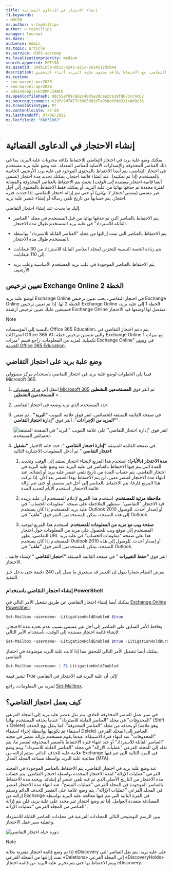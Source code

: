 ```yaml
---
title: إنشاء الاحتجاز في الدعاوى القضائية
f1.keywords:
- NOCSH
ms.author: v-tophillips
author: v-tophillips
manager: laurawi
ms.date: ''
audience: Admin
ms.topic: article
ms.service: O365-seccomp
ms.localizationpriority: medium
search.appverid: MET150
ms.assetid: 39db1659-0b12-4243-a21c-2614512dcb44
description: تعرف على كيفية وضع علبة بريد في احتجاز التقاضي، مع الاحتفاظ بكافة محتوى علبة البريد أثناء التحقيق.
ms.custom:
- seo-marvel-mar2020
- seo-marvel-apr2020
- admindeeplinkCOMPLIANCE
ms.openlocfilehash: ddc55ef097a02c4005e2dcae2ca19fd673cc4c62
ms.sourcegitcommit: c29fc9d7477c3985d02d7a956a9f4b311c4d9c76
ms.translationtype: MT
ms.contentlocale: ar-SA
ms.lasthandoff: 07/06/2022
ms.locfileid: "66631062"
---
```

# <a name="create-a-litigation-hold"></a>إنشاء الاحتجاز في الدعاوى القضائية

يمكنك وضع علبة بريد في احتجاز التقاضي للاحتفاظ بكافة محتويات علبة البريد، بما في ذلك العناصر المحذوفة والإصدارات الأصلية للعناصر المعدلة. عند وضع علبة بريد مستخدم في احتجاز التقاضي، يتم أيضا الاحتفاظ بالمحتوى الموجود في علبة بريد الأرشيف الخاصة بالمستخدم (إذا تم تمكينه). عند إنشاء قائمة احتجاز، يمكنك تحديد مدة احتجاز (تسمى أيضا *قائمة احتجاز مستندة إلى الوقت*) بحيث يتم الاحتفاظ بالعناصر المحذوفة والمعدلة لفترة محددة ثم حذفها نهائيا من علبة البريد. أو يمكنك فقط الاحتفاظ بالمحتوى إلى أجل غير مسمى (يسمى *احتجاز لا نهائي*) أو حتى تتم إزالة احتجاز التقاضي. إذا حددت فترة احتجاز، يتم حسابها من تاريخ تلقي رسالة أو إنشاء عنصر علبة بريد. 
  
إليك ما يحدث عند إنشاء احتجاز التقاضي.
  
- يتم الاحتفاظ بالعناصر التي تم حذفها نهائيا من قبل المستخدم في مجلد "العناصر القابلة للاسترداد" في علبة بريد المستخدم طوال مدة الاحتجاز.

- يتم الاحتفاظ بالعناصر التي تمت إزالتها من مجلد "العناصر القابلة للاسترداد" بواسطة المستخدم طوال مدة الاحتجاز.

- يتم زيادة الحصة النسبية للتخزين لمجلد العناصر القابلة للاسترداد من 30 غيغابايت إلى 110 غيغابايت.

- يتم الاحتفاظ بالعناصر الموجودة في علب بريد المستخدم الأساسية وعلب بريد الأرشيف

## <a name="assign-an-exchange-online-plan-2-license"></a>تعيين ترخيص Exchange Online الخطة 2

لوضع علبة بريد Exchange Online في احتجاز التقاضي، يجب تعيين ترخيص Exchange Online الخطة 2 لها. إذا تم تعيين ترخيص Exchange Online الخطة 1 إلى علبة بريد، فسيتعين عليك تعيين ترخيص أرشفة Exchange Online منفصل لها لوضعها قيد الاحتجاز.

> [!NOTE]
> بالنسبة إلى المؤسسات Office 365 Education، يتم دعم احتجاز التقاضي في اشتراكات Office 365 A1، والتي تتضمن ترخيص خطة Exchange Online 1 مع ميزات تكميلية. لمزيد من المعلومات، راجع قسم "ميزات Exchange Online" في [وصف الخدمة Office 365 Education](/office365/servicedescriptions/office-365-platform-service-description/office-365-education#exchange-online-features).

## <a name="place-a-mailbox-on-litigation-hold"></a>وضع علبة بريد على احتجاز التقاضي

فيما يلي الخطوات لوضع علبة بريد في احتجاز التقاضي باستخدام مركز مسؤولي Microsoft 365.

1. انتقل إلى <a href="https://go.microsoft.com/fwlink/p/?linkid=834822" target="_blank">مركز مسؤولي Microsoft 365</a> ثم انقر فوق **المستخدمين النشطين للمستخدمين النشطين** > .

2. حدد المستخدم الذي تريد وضعه في احتجاز التقاضي.

3. في صفحة القائمة المنبثقة للخصائص، انقر فوق علامة التبويب **"البريد"** ، ثم ضمن **"المزيد من الإجراءات**"، انقر فوق **"إدارة احتجاز التقاضي**".

   ![انقر فوق "إدارة احتجاز التقاضي" على علامة التبويب "البريد" في الصفحة المنبثقة لخصائص المستخدم.](../media/M365AdminCenterLitHold1.png)

4. في صفحة القائمة المنبثقة **"إدارة احتجاز التقاضي** "، حدد خانة الاختيار **"تشغيل احتجاز التقاضي** " ثم أدخل المعلومات الاختيارية التالية:

    1. **مدة الاحتجاز (بالأيام):** استخدم هذا المربع لإنشاء احتجاز يستند إلى الوقت وتحديد المدة التي يتم فيها الاحتفاظ بالعناصر في علبة البريد عند وضع علبة البريد في احتجاز التقاضي. يتم حساب المدة من تاريخ تلقي عنصر علبة بريد أو إنشائه. عند انتهاء مدة الاحتجاز لعنصر معين، لن يتم الاحتفاظ بهذا العنصر بعد الآن. إذا تركت هذا المربع فارغا، يتم الاحتفاظ بالعناصر إلى أجل غير مسمى أو حتى تتم إزالة قائمة الاحتجاز. استخدم الأيام لتحديد المدة.

    2. **ملاحظة مرئية للمستخدم**: استخدم هذا المربع لإعلام المستخدم أن علبة بريده قيد الاحتجاز "التقاضي". ستظهر الملاحظة على صفحة "معلومات الحساب" في علبة بريد المستخدم إذا كان يستخدم Outlook 2010 أو إصدار أحدث. للوصول إلى هذه الصفحة، يمكن للمستخدمين النقر فوق **"ملف"** في Outlook.

    3. **صفحة ويب مع مزيد من المعلومات للمستخدم**: استخدم هذا المربع لتوجيه المستخدم إلى موقع ويب للحصول على مزيد من المعلومات حول احتجاز التقاضي. يظهر URL هذا على صفحة "معلومات الحساب" في علبة بريد المستخدم إذا كان يستخدم Outlook 2010 أو إصدار أحدث. للوصول إلى هذه الصفحة، يمكن للمستخدمين النقر فوق **"ملف"** في Outlook.

. انقر فوق **"حفظ التغييرات** " في صفحة القائمة المنبثقة **"احتجاز التقاضي** " لإنشاء قائمة الاحتجاز.

   يعرض النظام شعارا يقول إن التغيير قد يستغرق ما يصل إلى 240 دقيقة حتى يدخل حيز التنفيذ.

### <a name="create-a-litigation-hold-using-powershell"></a>إنشاء احتجاز التقاضي باستخدام PowerShell

يمكنك أيضا إنشاء احتجاز التقاضي عن طريق تشغيل الأمر التالي في [Exchange Online PowerShell](/powershell/exchange/connect-to-exchange-online-powershell):

```powershell
Set-Mailbox <username> -LitigationHoldEnabled $true
```

يحافظ الأمر السابق على العناصر إلى أجل غير مسمى بسبب عدم تحديد مدة الاحتجاز. لإنشاء قائمة احتجاز مستندة إلى الوقت، باستخدام الأمر التالي:

```powershell
Set-Mailbox <username> -LitigationHoldEnabled $true -LitigationHoldDuration <number of days>
```

يمكنك أيضا تشغيل الأمر التالي للتحقق مما إذا كانت علبة البريد موضوعة في احتجاز التقاضي:

```powershell
Get-Mailbox <username> | FL LitigationHoldEnabled
```

تشير قيمة *True* إلى أن علبة البريد قيد الاحتجاز في التقاضي/

لمزيد من المعلومات، راجع [Set-Mailbox](/powershell/module/exchange/set-mailbox).

## <a name="how-does-litigation-hold-work"></a>كيف يعمل احتجاز التقاضي؟

في سير عمل العنصر المحذوفة العادي، يتم نقل عنصر علبة بريد إلى المجلد الفرعي "المحذوفات" في مجلد "العناصر القابلة للاسترداد" عندما يحذفه المستخدم نهائيا (Shift + Delete) أو يحذفه من مجلد "العناصر المحذوفة". كما ينقل نهج الحذف (وهو علامة استبقاء تم تكوينها بواسطة إجراء استبقاء Delete) العناصر إلى المجلد الفرعي "المحذوفات" عند انتهاء فترة الاستبقاء. عندما يقوم مستخدم بإزالة عنصر في مجلد "العناصر القابلة للاسترداد" أو عند انتهاء فترة الاحتفاظ بالعنصر المحذوفة لعنصر ما، يتم نقله إلى المجلد الفرعي "عمليات الإزالة" في مجلد "العناصر القابلة للاسترداد" ويتم وضع علامة عليه للحذف الدائم. ستتم إزالته من Exchange في المرة التالية التي تتم فيها معالجة علبة البريد بواسطة مساعد المجلد المدار (MFA).

عند وضع علبة بريد في احتجاز التقاضي، يتم الاحتفاظ بالعناصر الموجودة في المجلد الفرعي "عمليات الإزالة" لمدة الاحتجاز المحددة بواسطة احتجاز التقاضي. يتم حساب مدة الاحتجاز من التاريخ الأصلي الذي تم فيه تلقي عنصر أو إنشائه، ويحدد مدة الاحتفاظ بالعناصر الموجودة في المجلد الفرعي "عمليات المسح". عند انتهاء مدة الاحتجاز لعنصر في المجلد الفرعي "عمليات الإزالة"، يتم وضع علامة على العنصر للحذف الدائم وسيتم إزالته من Exchange في المرة التالية التي تتم فيها معالجة علبة البريد بواسطة المصادقة متعددة العوامل. إذا تم وضع احتجاز غير محدد على علبة بريد، فلن يتم إزالة العناصر من المجلد الفرعي "عمليات الإزالة".

يبين الرسم التوضيحي التالي المجلدات الفرعية في مجلدات العناصر القابلة للاسترداد وعملية سير عمل الاحتجاز.

![دورة حياة احتجاز التقاضي.](../media/LitigationHoldLifeCycle.png)

> [!NOTE]
> إذا تم وضع قائمة احتجاز مقترنة بحالة eDiscovery على علبة بريد، يتم نقل العناصر التي تمت إزالتها من المجلد الفرعي «Deletions» إلى المجلد الفرعي «DiscoveryHolds» ويتم الاحتفاظ بها حتى يتم تحرير علبة البريد من قائمة احتجاز eDiscovery.
